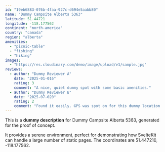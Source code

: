 ```yaml
---
id: "19eb6883-076b-4faa-927c-d694e5aabb80"
name: "Dummy Campsite Alberta 5363"
latitude: 51.44721
longitude: -118.177562
continent: "north-america"
country: "canada"
region: "alberta"
amenities:
  - "picnic-table"
  - "fishing"
  - "hiking"
images:
  - "https://res.cloudinary.com/demo/image/upload/v1/sample.jpg"
reviews:
  - author: "Dummy Reviewer A"
    date: "2025-01-016"
    rating: 3
    comment: "A nice, quiet dummy spot with some basic amenities."
  - author: "Dummy Reviewer B"
    date: "2025-07-020"
    rating: 2
    comment: "Found it easily. GPS was spot on for this dummy location."
---
```


This is a **dummy description** for Dummy Campsite Alberta 5363, generated for the proof of concept.

It provides a serene environment, perfect for demonstrating how SvelteKit can handle a large number of static pages. The coordinates are 51.447210, -118.177562.
